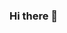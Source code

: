 ### Hi there 👋

<!--
**matheusfmb/matheusfmb** is a ✨ _special_ ✨ repository because its `README.md` (this file) appears on your GitHub profile.

Here are some ideas to get you started:
- 📚 Análise e Desenvolvimento de Sistemas - IFPE
- 🌱 Atualmente estudando JAVA/Sring 
- 📫 email = matheusbarros9107@gmail.com
